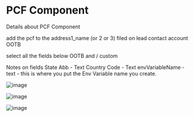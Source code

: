 # PCF Component
Details about PCF Component

add the pcf to the address1_name (or 2 or 3) filed on lead contact account OOTB

select all the fields below OOTB and / custom

Notes on fields
State Abb - Text
Country Code  - Text
envVariableName - text - this is where you put the Env Variable name you create. 

![image](https://user-images.githubusercontent.com/24735301/115281603-d039e000-a10e-11eb-88a0-7c23b23b6b6d.png)

![image](https://user-images.githubusercontent.com/24735301/115281631-d62fc100-a10e-11eb-8247-239ca9851d07.png)

![image](https://user-images.githubusercontent.com/24735301/115281651-d9c34800-a10e-11eb-8a57-c954ff352f3c.png)

